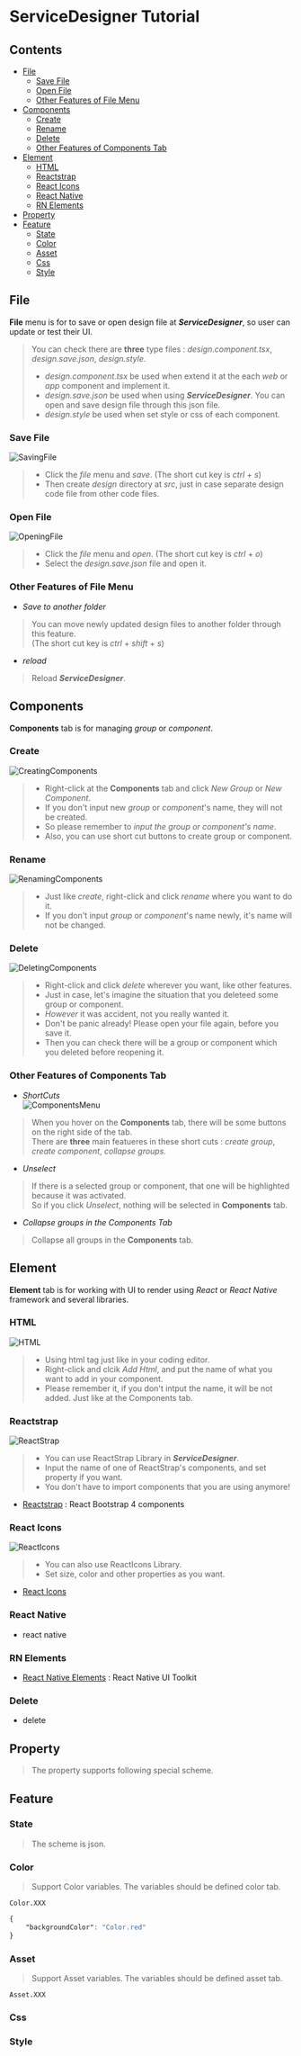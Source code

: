 <!-- TUTORIAL -->
# ServiceDesigner Tutorial
## Contents
* [File](#file)  
    * [Save File](#save-file)
    * [Open File](#open-file)
    * [Other Features of File Menu](#other-features-of-file-menu)
* [Components](#components)  
    * [Create](#create)
    * [Rename](#rename)
    * [Delete](#delete)
    * [Other Features of Components Tab](#other-features-of-components-tab)
* [Element](#element)  
    * [HTML](#html)  
    * [Reactstrap](#reactstrap)  
    * [React Icons](#react-icons)  
    * [React Native](#react-native)  
    * [RN Elements](#rn-elements)  
* [Property](#property)  
* [Feature](#feature)
    * [State](#state)
    * [Color](#color)
    * [Asset](#asset)
    * [Css](#css)
    * [Style](#style)  

## File  
**File** menu is for to save or open design file at **_ServiceDesigner_**, so user can update or test their UI.  
> You can check there are **three** type files : _design.component.tsx_, _design.save.json_, _design.style_.  
> * _design.component.tsx_ be used when extend it at the each _web_ or _app_ component and implement it.  
> * _design.save.json_ be used when using **_ServiceDesigner_**. You can open and save design file through this json file.  
> * _design.style_ be used when set style or css of each component.  

### Save File  
<!-- > Example of saving file   -->
![SavingFile](./asset/img/savingFile.gif)  

<!-- > If you haven't used **_ServiceDesigner_** before, you need to save file.   -->
<!-- > It's really simple to save file. Because there are no file to call and updat or fix. -->
> * Click the _file_ menu and _save_. (The short cut key is _ctrl_ + _s_)  
> * Then create _design_ directory at _src_, just in case separate design code file from other code files.  

### Open File  
<!-- > Example of opening file   -->
<!-- (=> can be changed later / maybe to file which has more components or groups in design.save.json?)  -->
![OpeningFile](./asset/img/openingFile.gif)  

<!-- > If there is saved file, let's open it.   -->
> * Click the _file_ menu and _open_.  (The short cut key is _ctrl_ + _o_)
> * Select the _design.save.json_ file and open it.

### Other Features of File Menu 
* _Save to another folder_  
> You can move newly updated design files to another folder through this feature.  
> (The short cut key is _ctrl_ + _shift_ + _s_)
* _reload_
> Reload **_ServiceDesigner_**.

## Components  
**Components** tab is for managing _group_ or _component_. 

### Create  
![CreatingComponents](./asset/img/creatingComponents.gif)  

> * Right-click at the **Components** tab and click _New Group_ or _New Component_.  
> * If you don't input new _group_ or _component_'s name, they will not be created.  
> * So please remember to _input the group or component's name_.  
> * Also, you can use short cut buttons to create group or component.

### Rename  
![RenamingComponents](./asset/img/renamingComponents.gif)  

> * Just like _create_, right-click and click _rename_ where you want to do it.
> * If you don't input _group_ or _component_'s name newly, it's name will not be changed.  

### Delete  
![DeletingComponents](./asset/img/deletingComponents.gif)  

> * Right-click and click _delete_ wherever you want, like other features. 
> * Just in case, let's imagine the situation that you deleteed some group or component.
> * _However_ it was accident, not you really wanted it.
> * Don't be panic already! Please open your file again, before you save it.
> * Then you can check there will be a group or component which you deleted before reopening it.

### Other Features of Components Tab  
* _ShortCuts_  
![ComponentsMenu](./asset/img/componentsMenu.JPG)  
> When you hover on the **Components** tab, there will be some buttons on the right side of the tab.  
> There are **three** main featueres in these short cuts : _create group_, _create component_, _collapse groups_.

* _Unselect_  
> If there is a selected group or component, that one will be highlighted because it was activated.  
> So if you click _Unselect_, nothing will be selected in **Components** tab.  

* _Collapse groups in the Components Tab_
> Collapse all groups in the **Components** tab. 

## Element  
**Element** tab is for working with UI to render using _React_ or _React Native_ framework and several libraries.  

### HTML  
![HTML](./asset/img/html.gif)  

> * Using html tag just like in your coding editor.  
> * Right-click and clcik _Add Html_, and put the name of what you want to add in your component.  
> * Please remember it, if you don't intput the name, it will be not added. Just like at the Components tab.  


### Reactstrap  
![ReactStrap](./asset/img/reactStrap.gif)  

> * You can use ReactStrap Library in **_ServiceDesigner_**.  
> * Input the name of one of ReactStrap's components, and set property if you want.  
> * You don't have to import components that you are using anymore!  

- [Reactstrap](https://reactstrap.github.io/) : React Bootstrap 4 components  

### React Icons  
![ReactIcons](./asset/img/reactIcons.gif)  

> * You can also use ReactIcons Library.  
> * Set size, color and other properties as you want.

- [React Icons](http://react-icons.github.io/react-icons/)  

### React Native  
- react native

### RN Elements  
- [React Native Elements](https://react-native-training.github.io/react-native-elements/) : React Native UI Toolkit  

### Delete  
- delete

## Property  
> The property supports following special scheme.

## Feature

### State  
> The scheme is json.  

### Color
> Support Color variables. The variables should be defined color tab.  
```
Color.XXX
```
```css
{  
    "backgroundColor": "Color.red"  
}
```

### Asset
> Support Asset variables. The variables should be defined asset tab.
```
Asset.XXX
```
### Css

### Style


<!-- - File : Open saved 'design.save.json' file to update your project at ServiceDesigner.
- State : The scheme is json.
- Style : The Style supports following special shceme.

  Color.XXX : Support Color variables. The variables should be defined color tab.
  Asset.XXX : Support Asset variables. The variables should be defined asset tab.
  ex ) { "backgroundColor": "Color.red" }

- Property : the property supports following special shceme.

  First checkbox is if the attribute is active.
  Second checkbox is if the attribute is binded with state variable.
  Asset.XXX : Asset tab scheme. -->